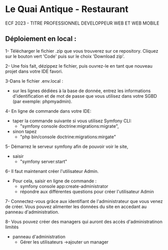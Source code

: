 Le Quai Antique - Restaurant
============================

ECF 2023 - TITRE PROFESSIONNEL DEVELOPPEUR WEB ET WEB MOBILE

## Déploiement en local :

1- Télécharger le fichier .zip que vous trouverez sur ce repository. Cliquez sur le bouton vert 'Code' puis sur le choix 'Download zip'.

2- Une fois fait, dézippez le fichier, puis ouvrez-le en tant que nouveau projet dans votre IDE favori.

3-Dans le fichier .env.local :
 * sur les lignes dédiées à la base de donnée, entrez les informations d'identification et de mot de passe que vous utilisez dans votre SGBD (par exemple: phpmyadmin).

4- En ligne de commande dans votre IDE:
* taper la commande suivante si vous utilisez Symfony CLI:
    - "symfony console doctrine:migrations:migrate",
* sinon tapez 
    - "php bin/console doctrine:migrations:mirgate"

5- Démarrez le serveur symfony afin de pouvoir voir le site, 
* saisir 
    - "symfony server:start"

6- Il faut maintenant créer l'utilisateur Admin. 
* Pour cela, saisir en ligne de commande :
    - symfony console app:create-administrator
    - répondre aux différentes questions pour créer l'utilisateur Admin

7- Connectez-vous grâce aux identifiant de l'administrateur que vous venez de créer. Vous pouvez alimenter les données du site en accedant au panneau d'administration.

8- Vous pouvez créer des managers qui auront des accès d'administratinon limités
* panneau d'administration
    - Gérer les utilisateurs ->ajouter un manager


